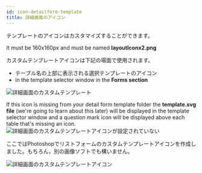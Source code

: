 ```yaml
---
id: icon-detailform-template
title: 詳細画面のアイコン
---
```


テンプレートのアイコンはカスタマイズすることができます。

It must be 160x160px and must be named **layoutIconx2.png**

カスタムテンプレートアイコンは下記の場面で使用されます。

* テーブル名の上部に表示される選択テンプレートのアイコン
* in the template selector window in the **Forms section**

![詳細画面のカスタムテンプレート](assets/en/custom-detailform/custom-detailform-template.png)

If this icon is missing from your detail form template folder the **template.svg file** (we're going to learn about this later) will be displayed in the template selector window and a question mark icon will be displayed above each table that's missing an icon. ![詳細画面のカスタムテンプレートアイコンが設定されていない](assets/en/custom-detailform/missing-detailform-icon-custom-template.png)

ここではPhotoshopでリストフォームのカスタムテンプレートアイコンを作成しました。もちろん，別の画像ソフトでも構いません。

![詳細画面のカスタムテンプレートアイコン](assets/en/custom-detailform/custom-detail-form-icon.png)
